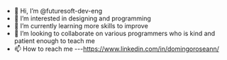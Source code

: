 - 👋 Hi, I’m @futuresoft-dev-eng
- 👀 I’m interested in designing and programming
- 🌱 I’m currently learning more skills to improve
- 💞️ I’m looking to collaborate on various programmers who is kind and patient enough to teach me
- 📫 How to reach me ---https://www.linkedin.com/in/domingoroseann/

<!---
futuresoft-dev-eng/futuresoft-dev-eng is a ✨ special ✨ repository because its `README.md` (this file) appears on your GitHub profile.
You can click the Preview link to take a look at your changes.
--->
